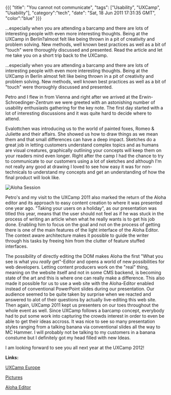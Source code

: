 {{{
  "title": "You cannot not communicate",
  "tags": ["Usability", "UXCamp", "Usability"],
  "category":"tech",
  "date": "Sat, 18 Jun 2011 17:31:35 GMT",
  "color":"blue"
}}}

...especially when you are attending a barcamp and there are lots of interesting people with even more interesting thoughts. Being at the UXCamp in Berlin?almost felt like being thrown in a pit of creativity and problem solving. New methods, well known best practices as well as a bit of "touch" were thoroughly discussed and presented. Read the article and let me take you on a short trip back to the UXCamp.
<!--more-->
...especially when you are attending a barcamp and there are lots of interesting people with even more interesting thoughts. Being at the UXCamp in Berlin almost felt like being thrown in a pit of creativity and problem solving. New methods, well known best practices as well as a bit of "touch" were thoroughly discussed and presented.

Petro and I flew in from Vienna and right after we arrived at the Erwin-Schroedinger-Zentrum we were greeted with an astonishing number of usability enthusiasts gathering for the key note. The first day started with a lot of interesting discussions and it was quite hard to decide where to attend.

Evalottchen was introducing us to the world of painted foxes, Romeo &amp; Juliette and their affairs. She showed us how to draw things as we mean them and that small differences can have a deep impact. Sketches do a great job in letting customers understand complex topics and as humans are visual creatures, graphically outlining your concepts will keep them on your readers mind even longer. Right after the camp I had the chance to try to communicate to our customers using a lot of sketches and although I'm not really any good at drawing I loved to see how easy it was for non-technicals to understand my concepts and get an understanding of how the final product will look like. 

![Aloha Session](http://images.supnig.com/media/pictures/aloha_session_small.jpg)

Petro's and my visit to the UXCamp 2011 also marked the return of the Aloha editor and its approach to easy content creation to where it was presented one year ago. "Taking your users on a holiday", as our presentation was titled this year, means that the user should not feel as if he was stuck in the process of writing an article when what he really wants is to get his job done. Enabling him to focus on the goal and not on the process of getting there is one of the main features of the light interface of the Aloha Editor. The context aware architecture makes it possible to guide the writer through his tasks by freeing him from the clutter of feature stuffed interfaces.

The possibility of directly editing the DOM makes Aloha the first "What you see is what you _really_ get"-Editor and opens a world of new possibilities for web developers. Letting content producers work on the "real" thing, meaning on the website itself and not in some CMS backend, is becoming state of the art and this is where one can really make a difference. This also made it possible for us to use a web site with the Aloha-Editor enabled instead of conventional PowerPoint slides during our presentation. Our audience seemed to be quite taken by surprise when we reacted and answered to alot of their questions by actually live-editing this web site. Then again, UXCamp 2011 kept us presenters on our toes throughout the whole event as well. Since UXCamp follows a barcamp concept, everybody had to put some work into capturing the crowds interest in order to even be able to get their ideas accross. It was nice to see so many presentation styles ranging from a talking banana via conventional slides all the way to MC Hammer. I will probably not be talking to my customers in a banana constume but I definitely got my head filled with new Ideas.

I am looking forward to see you all next year at the UXCamp 2012!

**Links:**

[UXCamp Europe](http://www.uxcampeurope.org/)

[Pictures](http://www.flickr.com/photos/evalottchen/5827835876/in/photostream)

[Aloha Editor](http://www.aloha-editor.com/)